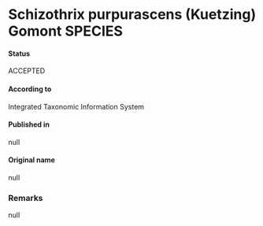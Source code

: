 Schizothrix purpurascens (Kuetzing) Gomont SPECIES
=======

#### Status
ACCEPTED

#### According to
Integrated Taxonomic Information System

#### Published in
null

#### Original name
null

### Remarks
null